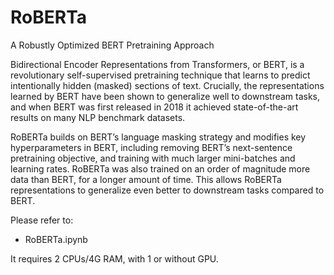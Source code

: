 # RoBERTa

A Robustly Optimized BERT Pretraining Approach

Bidirectional Encoder Representations from Transformers, or BERT, is a revolutionary self-supervised pretraining technique that learns to predict intentionally hidden (masked) sections of text. Crucially, the representations learned by BERT have been shown to generalize well to downstream tasks, and when BERT was first released in 2018 it achieved state-of-the-art results on many NLP benchmark datasets.

RoBERTa builds on BERT’s language masking strategy and modifies key hyperparameters in BERT, including removing BERT’s next-sentence pretraining objective, and training with much larger mini-batches and learning rates. RoBERTa was also trained on an order of magnitude more data than BERT, for a longer amount of time. This allows RoBERTa representations to generalize even better to downstream tasks compared to BERT.

Please refer to:

- RoBERTa.ipynb

It requires 2 CPUs/4G RAM, with 1 or without GPU.
